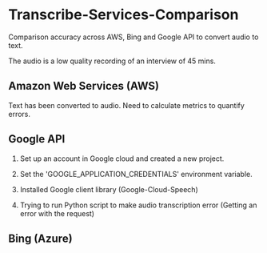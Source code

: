 # Transcribe-Services-Comparison

Comparison accuracy across AWS, Bing and Google API to convert audio to text.

The audio is a low quality recording of an interview of 45 mins.

## Amazon Web Services (AWS)

Text has been converted to audio. Need to calculate metrics to quantify errors.

## Google API

1. Set up an account in Google cloud and created a new project.

2. Set the 'GOOGLE_APPLICATION_CREDENTIALS' environment variable.

3. Installed Google client library (Google-Cloud-Speech)

4. Trying to run Python script to make audio transcription error (Getting an error with the request)

## Bing (Azure)

